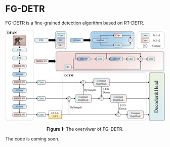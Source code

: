 # FG-DETR
FG-DETR is a fine-grained detection algorithm based on RT-DETR.

<p align="center">
  <img src="./images/model.jpg" alt="The overviwer of FG-DETR">
</p>
<p align="center">
  <strong>Figure 1:</strong> The overviwer of FG-DETR.
</p>



The code is coming soon.
